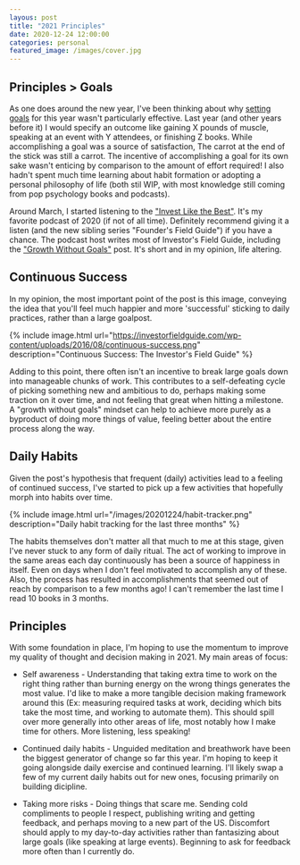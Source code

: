 ```yaml
---
layous: post
title: "2021 Principles"
date: 2020-12-24 12:00:00
categories: personal
featured_image: /images/cover.jpg
---
```


## Principles > Goals  
As one does around the new year, I've been thinking about why [setting goals](https://paper.dropbox.com/doc/Planning-2020--BB6TsO3lBSskSVrU4MkG14TgAQ-BC2RCXLU0JZMSqPG8fer4) for this year wasn't particularly effective. Last year (and other years before it) I would specify an outcome like gaining X pounds of muscle, speaking at an event with Y attendees, or finishing Z books. While accomplishing a goal was a source of satisfaction, The carrot at the end of the stick was still a carrot. The incentive of accomplishing a goal for its own sake wasn't enticing by comparison to the amount of effort required! I also hadn't spent much time learning about habit formation or adopting a personal philosophy of life (both stil WIP, with most knowledge still coming from pop psychology books and podcasts). 

Around March, I started listening to the ["Invest Like the Best"](https://investorfieldguide.com/podcast/). It's my favorite podcast of 2020 (if not of all time). Definitely recommend giving it a listen (and the new sibling series "Founder's Field Guide") if you have a chance. The podcast host writes most of Investor's Field Guide, including the ["Growth Without Goals"](https://investorfieldguide.com/growth-without-goals/) post. It's short and in my opinion, life
altering. 

## Continuous Success
In my opinion, the most important point of the post is this image, conveying the idea that you'll feel much happier and more 'successful' sticking to daily practices, rather than a large goalpost. 

{% include 
  image.html 
  url="https://investorfieldguide.com/wp-content/uploads/2016/08/continuous-success.png" 
  description="Continuous Success: The Investor's Field Guide" %}

Adding to this point, there often isn't an incentive to break large goals down into manageable chunks of work. This contributes to a self-defeating cycle of picking something new and ambitious to do, perhaps making some traction on it over time, and not feeling that great when hitting a milestone. A "growth without goals" mindset can help to achieve more purely as a byproduct of doing more things of value, feeling better about the entire process along the way.

## Daily Habits

Given the post's hypothesis that frequent (daily) activities lead to a feeling of continued success, I've started to pick up a few activities that hopefully morph into habits over time.

{% include image.html 
  url="/images/20201224/habit-tracker.png"
  description="Daily habit tracking for the last three months"
%}

The habits themselves don't matter all that much to me at this stage, given I've never stuck to any form of daily ritual. The act of working to improve in the same areas each day continuously has been a source of happiness in itself. Even on days when I don't feel motivated to accomplish any of these. Also, the process has resulted in accomplishments that seemed out of reach by comparison to a few months ago! I can't remember the last time I read 10 books in 3 months.

## Principles

With some foundation in place, I'm hoping to use the momentum to improve my quality of thought and decision making in 2021. My main areas of focus: 

* Self awareness -  Understanding that taking extra time to work on the right thing rather than burning energy on the wrong things generates the most value. I'd like to make a more tangible decision making framework around this (Ex: measuring required tasks at work, deciding which bits take the most time, and working to automate them). This should spill over more generally into other areas of life, most notably how I make time for others. More listening, less speaking!

* Continued daily habits - Unguided meditation and breathwork have been the biggest generator of change so far this year. I'm hoping to keep it going alongside daily exercise and continued learning. I'll likely swap a few of my current daily habits out for new ones, focusing primarily on building dicipline.

* Taking more risks - Doing things that scare me. Sending cold compliments to people I respect, publishing writing and getting feedback, and perhaps moving to a new part of the US. Discomfort should apply to my day-to-day activities rather than fantasizing about large goals (like speaking at large events). Beginning to ask for feedback more often than I currently do.

